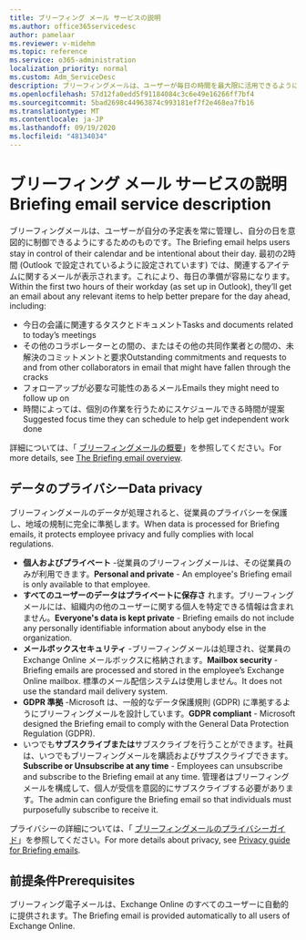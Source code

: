 ```yaml
---
title: ブリーフィング メール サービスの説明
ms.author: office365servicedesc
author: pamelaar
ms.reviewer: v-midehm
ms.topic: reference
ms.service: o365-administration
localization_priority: normal
ms.custom: Adm_ServiceDesc
description: ブリーフィングメールは、ユーザーが毎日の時間を最大限に活用できるようにします。 さまざまな要素にまたがる機会を特定し、タイムリーな事前通知を提供します。
ms.openlocfilehash: 57d12fa0edd5f91184084c3c6e49e16266ff7bf4
ms.sourcegitcommit: 5bad2698c44963874c993181ef7f2e468ea7fb16
ms.translationtype: MT
ms.contentlocale: ja-JP
ms.lasthandoff: 09/19/2020
ms.locfileid: "48134034"
---
```

# <a name="briefing-email-service-description"></a><span data-ttu-id="57ee7-104">ブリーフィング メール サービスの説明</span><span class="sxs-lookup"><span data-stu-id="57ee7-104">Briefing email service description</span></span>

<span data-ttu-id="57ee7-105">ブリーフィングメールは、ユーザーが自分の予定表を常に管理し、自分の日を意図的に制御できるようにするためのものです。</span><span class="sxs-lookup"><span data-stu-id="57ee7-105">The Briefing email helps users stay in control of their calendar and be intentional about their day.</span></span> <span data-ttu-id="57ee7-106">最初の2時間 (Outlook で設定されているように設定されています) では、関連するアイテムに関するメールが表示されます。これにより、毎日の準備が容易になります。</span><span class="sxs-lookup"><span data-stu-id="57ee7-106">Within the first two hours of their workday (as set up in Outlook), they’ll get an email about any relevant items to help better prepare for the day ahead, including:</span></span>

* <span data-ttu-id="57ee7-107">今日の会議に関連するタスクとドキュメント</span><span class="sxs-lookup"><span data-stu-id="57ee7-107">Tasks and documents related to today’s meetings</span></span>
* <span data-ttu-id="57ee7-108">その他のコラボレーターとの間の、またはその他の共同作業者との間の、未解決のコミットメントと要求</span><span class="sxs-lookup"><span data-stu-id="57ee7-108">Outstanding commitments and requests to and from other collaborators in email that might have fallen through the cracks</span></span>
* <span data-ttu-id="57ee7-109">フォローアップが必要な可能性のあるメール</span><span class="sxs-lookup"><span data-stu-id="57ee7-109">Emails they might need to follow up on</span></span>
* <span data-ttu-id="57ee7-110">時間によっては、個別の作業を行うためにスケジュールできる時間が提案</span><span class="sxs-lookup"><span data-stu-id="57ee7-110">Suggested focus time they can schedule to help get independent work done</span></span>

<span data-ttu-id="57ee7-111">詳細については、「 [ブリーフィングメールの概要](https://docs.microsoft.com/Briefing/be-overview)」を参照してください。</span><span class="sxs-lookup"><span data-stu-id="57ee7-111">For more details, see [The Briefing email overview](https://docs.microsoft.com/Briefing/be-overview).</span></span>

## <a name="data-privacy"></a><span data-ttu-id="57ee7-112">データのプライバシー</span><span class="sxs-lookup"><span data-stu-id="57ee7-112">Data privacy</span></span>

<span data-ttu-id="57ee7-113">ブリーフィングメールのデータが処理されると、従業員のプライバシーを保護し、地域の規制に完全に準拠します。</span><span class="sxs-lookup"><span data-stu-id="57ee7-113">When data is processed for Briefing emails, it protects employee privacy and fully complies with local regulations.</span></span>

* <span data-ttu-id="57ee7-114">**個人およびプライベート** -従業員のブリーフィングメールは、その従業員のみが利用できます。</span><span class="sxs-lookup"><span data-stu-id="57ee7-114">**Personal and private** - An employee's Briefing email is only available to that employee.</span></span>
* <span data-ttu-id="57ee7-115">**すべてのユーザーのデータはプライベートに保存さ** れます。ブリーフィングメールには、組織内の他のユーザーに関する個人を特定できる情報は含まれません。</span><span class="sxs-lookup"><span data-stu-id="57ee7-115">**Everyone's data is kept private** - Briefing emails do not include any personally identifiable information about anybody else in the organization.</span></span>
* <span data-ttu-id="57ee7-116">**メールボックスセキュリティ** -ブリーフィングメールは処理され、従業員の Exchange Online メールボックスに格納されます。</span><span class="sxs-lookup"><span data-stu-id="57ee7-116">**Mailbox security** - Briefing emails are processed and stored in the employee’s Exchange Online mailbox.</span></span> <span data-ttu-id="57ee7-117">標準のメール配信システムは使用しません。</span><span class="sxs-lookup"><span data-stu-id="57ee7-117">It does not use the standard mail delivery system.</span></span>
* <span data-ttu-id="57ee7-118">**GDPR 準拠** -Microsoft は、一般的なデータ保護規則 (GDPR) に準拠するようにブリーフィングメールを設計しています。</span><span class="sxs-lookup"><span data-stu-id="57ee7-118">**GDPR compliant** - Microsoft designed the Briefing email to comply with the General Data Protection Regulation (GDPR).</span></span>
* <span data-ttu-id="57ee7-119">いつでも**サブスクライブまたは**サブスクライブを行うことができます。社員は、いつでもブリーフィングメールを購読およびサブスクライブできます。</span><span class="sxs-lookup"><span data-stu-id="57ee7-119">**Subscribe or Unsubscribe at any time** - Employees can unsubscribe and subscribe to the Briefing email at any time.</span></span> <span data-ttu-id="57ee7-120">管理者はブリーフィングメールを構成して、個人が受信を意図的にサブスクライブする必要があります。</span><span class="sxs-lookup"><span data-stu-id="57ee7-120">The admin can configure the Briefing email so that individuals must purposefully subscribe to receive it.</span></span>

<span data-ttu-id="57ee7-121">プライバシーの詳細については、「 [ブリーフィングメールのプライバシーガイド](https://docs.microsoft.com/Briefing/be-privacy)」を参照してください。</span><span class="sxs-lookup"><span data-stu-id="57ee7-121">For more details about privacy, see [Privacy guide for Briefing emails](https://docs.microsoft.com/Briefing/be-privacy).</span></span>

## <a name="prerequisites"></a><span data-ttu-id="57ee7-122">前提条件</span><span class="sxs-lookup"><span data-stu-id="57ee7-122">Prerequisites</span></span>

<span data-ttu-id="57ee7-123">ブリーフィング電子メールは、Exchange Online のすべてのユーザーに自動的に提供されます。</span><span class="sxs-lookup"><span data-stu-id="57ee7-123">The Briefing email is provided automatically to all users of Exchange Online.</span></span>
